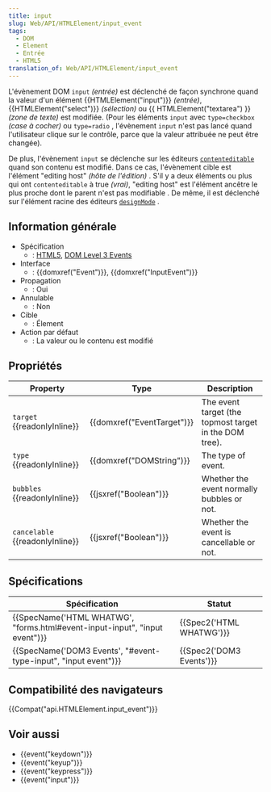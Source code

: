 ```yaml
---
title: input
slug: Web/API/HTMLElement/input_event
tags:
  - DOM
  - Element
  - Entrée
  - HTML5
translation_of: Web/API/HTMLElement/input_event
---
```

L'évènement DOM `input` _(entrée)_ est déclenché de façon synchrone quand la valeur d'un élément {{HTMLElement("input")}} _(entrée)_, {{HTMLElement("select")}} _(sélection)_ ou {{ HTMLElement("textarea") }} _(zone de texte)_ est modifiée. (Pour les éléments `input` avec `type=checkbox` _(case à cocher)_ ou `type=radio` , l'évènement `input`  n'est pas lancé quand l'utilisateur clique sur le contrôle, parce que la valeur attribuée ne peut être changée).

De plus, l'évènement  `input` se déclenche sur les éditeurs [`contenteditable`](/fr/docs/Web/API/HTMLElement/contentEditable) quand son contenu est modifié. Dans ce cas, l'évènement cible est l'élément "editing host" _(hôte de l'édition)_ . S'il y a deux éléments ou plus qui ont `contenteditable` à true _(vrai)_, "editing host" est l'élément ancêtre le plus proche dont le parent n'est pas modifiable . De même, il est déclenché sur l'élément racine des éditeurs [`designMode`](/fr/docs/Web/API/Document/designMode) .

## Information générale

- Spécification
  - : [HTML5](http://www.whatwg.org/specs/web-apps/current-work/multipage/common-input-element-attributes.html#event-input-input), [DOM Level 3 Events](https://dvcs.w3.org/hg/dom3events/raw-file/tip/html/DOM3-Events.html#event-type-input)
- Interface
  - : {{domxref("Event")}}, {{domxref("InputEvent")}}
- Propagation
  - : Oui
- Annulable
  - : Non
- Cible
  - : Élement
- Action par défaut
  - : La valeur ou le contenu est modifié

## Propriétés

| Property                              | Type                                 | Description                                            |
| ------------------------------------- | ------------------------------------ | ------------------------------------------------------ |
| `target` {{readonlyInline}}     | {{domxref("EventTarget")}} | The event target (the topmost target in the DOM tree). |
| `type` {{readonlyInline}}       | {{domxref("DOMString")}}     | The type of event.                                     |
| `bubbles` {{readonlyInline}}    | {{jsxref("Boolean")}}         | Whether the event normally bubbles or not.             |
| `cancelable` {{readonlyInline}} | {{jsxref("Boolean")}}         | Whether the event is cancellable or not.               |

## Spécifications

| Spécification                                                                                        | Statut                           |
| ---------------------------------------------------------------------------------------------------- | -------------------------------- |
| {{SpecName('HTML WHATWG', "forms.html#event-input-input", "input event")}} | {{Spec2('HTML WHATWG')}} |
| {{SpecName('DOM3 Events', "#event-type-input", "input event")}}                 | {{Spec2('DOM3 Events')}} |

## Compatibilité des navigateurs

{{Compat("api.HTMLElement.input_event")}}

## Voir aussi

- {{event("keydown")}}
- {{event("keyup")}}
- {{event("keypress")}}
- {{event("input")}}
